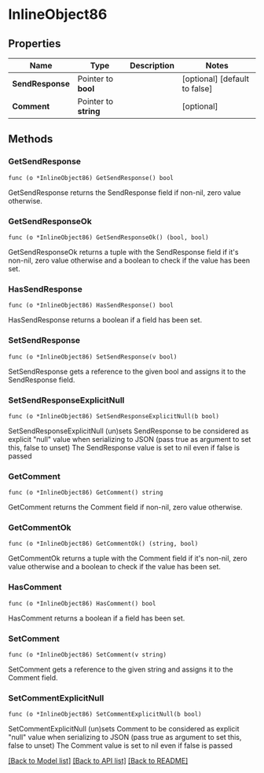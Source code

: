 # InlineObject86

## Properties

Name | Type | Description | Notes
------------ | ------------- | ------------- | -------------
**SendResponse** | Pointer to **bool** |  | [optional] [default to false]
**Comment** | Pointer to **string** |  | [optional] 

## Methods

### GetSendResponse

`func (o *InlineObject86) GetSendResponse() bool`

GetSendResponse returns the SendResponse field if non-nil, zero value otherwise.

### GetSendResponseOk

`func (o *InlineObject86) GetSendResponseOk() (bool, bool)`

GetSendResponseOk returns a tuple with the SendResponse field if it's non-nil, zero value otherwise
and a boolean to check if the value has been set.

### HasSendResponse

`func (o *InlineObject86) HasSendResponse() bool`

HasSendResponse returns a boolean if a field has been set.

### SetSendResponse

`func (o *InlineObject86) SetSendResponse(v bool)`

SetSendResponse gets a reference to the given bool and assigns it to the SendResponse field.

### SetSendResponseExplicitNull

`func (o *InlineObject86) SetSendResponseExplicitNull(b bool)`

SetSendResponseExplicitNull (un)sets SendResponse to be considered as explicit "null" value
when serializing to JSON (pass true as argument to set this, false to unset)
The SendResponse value is set to nil even if false is passed
### GetComment

`func (o *InlineObject86) GetComment() string`

GetComment returns the Comment field if non-nil, zero value otherwise.

### GetCommentOk

`func (o *InlineObject86) GetCommentOk() (string, bool)`

GetCommentOk returns a tuple with the Comment field if it's non-nil, zero value otherwise
and a boolean to check if the value has been set.

### HasComment

`func (o *InlineObject86) HasComment() bool`

HasComment returns a boolean if a field has been set.

### SetComment

`func (o *InlineObject86) SetComment(v string)`

SetComment gets a reference to the given string and assigns it to the Comment field.

### SetCommentExplicitNull

`func (o *InlineObject86) SetCommentExplicitNull(b bool)`

SetCommentExplicitNull (un)sets Comment to be considered as explicit "null" value
when serializing to JSON (pass true as argument to set this, false to unset)
The Comment value is set to nil even if false is passed

[[Back to Model list]](../README.md#documentation-for-models) [[Back to API list]](../README.md#documentation-for-api-endpoints) [[Back to README]](../README.md)


